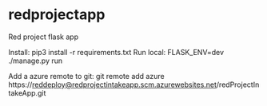 # redprojectapp
Red project flask app

Install: pip3 install -r requirements.txt
Run local: FLASK_ENV=dev ./manage.py run

Add a azure remote to git: git remote add azure https://reddeploy@redprojectintakeapp.scm.azurewebsites.net/redProjectIntakeApp.git
